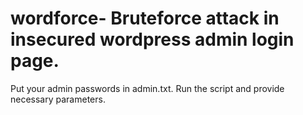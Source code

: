 # wordforce- Bruteforce attack in insecured wordpress admin login page.

Put your admin passwords in admin.txt. Run the script and provide necessary parameters.
